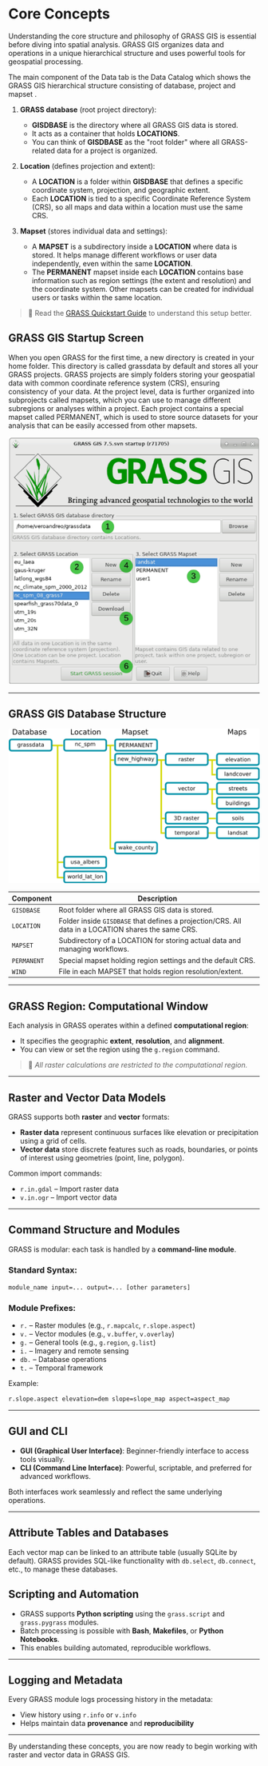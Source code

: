 # Core Concepts
Understanding the core structure and philosophy of GRASS GIS is essential before diving into spatial analysis. GRASS GIS organizes data and operations in a unique hierarchical structure and uses powerful tools for geospatial processing.


The main component of the Data tab is the Data Catalog which shows the GRASS GIS hierarchical structure consisting of database, project and mapset .

1. **GRASS database** (root project directory):

    - **GISDBASE** is the directory where all GRASS GIS data is stored.
    - It acts as a container that holds **LOCATIONS**.
    - You can think of **GISDBASE** as the "root folder" where all GRASS-related data for a project is organized.

2. **Location** (defines projection and extent):
    - A **LOCATION** is a folder within **GISDBASE** that defines a specific coordinate system, projection, and geographic extent.
    - Each **LOCATION** is tied to a specific Coordinate Reference System (CRS), so all maps and data within a location must use the same CRS.

3. **Mapset** (stores individual data and settings):

    - A **MAPSET** is a subdirectory inside a **LOCATION** where data is stored. It helps manage different workflows or user data independently, even within the same **LOCATION**.
    - The **PERMANENT** mapset inside each **LOCATION** contains base information such as region settings (the extent and resolution) and the coordinate system. Other mapsets can be created for individual users or tasks within the same location.


> 📘 Read the [GRASS Quickstart Guide](https://grass.osgeo.org/grass-stable/manuals/helptext.html) to understand this setup better.

## GRASS GIS Startup Screen

When you open GRASS for the first time, a new directory is created in your home folder. This directory is called grassdata by default and stores all your GRASS projects. GRASS projects are simply folders storing your geospatial data with common coordinate reference system (CRS), ensuring consistency of your data. At the project level, data is further organized into subprojects called mapsets, which you can use to manage different subregions or analyses within a project. Each project contains a special mapset called PERMANENT, which is used to store source datasets for your analysis that can be easily accessed from other mapsets.

![GRASS Startup Screen](../assets/images/grass_startup.png)

---

## GRASS GIS Database Structure

![GRASS Location Structure](../assets/images/grass_structure.png)

| Component   | Description |
|-------------|-------------|
| `GISDBASE`  | Root folder where all GRASS GIS data is stored. |
| `LOCATION`  | Folder inside `GISDBASE` that defines a projection/CRS. All data in a LOCATION shares the same CRS. |
| `MAPSET`    | Subdirectory of a LOCATION for storing actual data and managing workflows. |
| `PERMANENT` | Special mapset holding region settings and the default CRS. |
| `WIND`      | File in each MAPSET that holds region resolution/extent. |

---

## GRASS Region: Computational Window

Each analysis in GRASS operates within a defined **computational region**:
- It specifies the geographic **extent**, **resolution**, and **alignment**.
- You can view or set the region using the `g.region` command.

> 📌 *All raster calculations are restricted to the computational region.*

---

## Raster and Vector Data Models

GRASS supports both **raster** and **vector** formats:

- **Raster data** represent continuous surfaces like elevation or precipitation using a grid of cells.
- **Vector data** store discrete features such as roads, boundaries, or points of interest using geometries (point, line, polygon).

Common import commands:

- `r.in.gdal` – Import raster data
- `v.in.ogr` – Import vector data

---

## Command Structure and Modules

GRASS is modular: each task is handled by a **command-line module**.

### Standard Syntax:

```bash
module_name input=... output=... [other parameters]
```

### Module Prefixes:
- `r.` – Raster modules (e.g., `r.mapcalc`, `r.slope.aspect`)
- `v.` – Vector modules (e.g., `v.buffer`, `v.overlay`)
- `g.` – General tools (e.g., `g.region`, `g.list`)
- `i.` – Imagery and remote sensing
- `db.` – Database operations
- `t.` – Temporal framework

Example:
```bash
r.slope.aspect elevation=dem slope=slope_map aspect=aspect_map
```

---

## GUI and CLI

- **GUI (Graphical User Interface)**: Beginner-friendly interface to access tools visually.
- **CLI (Command Line Interface)**: Powerful, scriptable, and preferred for advanced workflows.

Both interfaces work seamlessly and reflect the same underlying operations.

---

## Attribute Tables and Databases

Each vector map can be linked to an attribute table (usually SQLite by default). GRASS provides SQL-like functionality with `db.select`, `db.connect`, etc., to manage these databases.

## Scripting and Automation

- GRASS supports **Python scripting** using the `grass.script` and `grass.pygrass` modules.
- Batch processing is possible with **Bash**, **Makefiles**, or **Python Notebooks**.
- This enables building automated, reproducible workflows.

---
## Logging and Metadata

Every GRASS module logs processing history in the metadata:
- View history using `r.info` or `v.info`
- Helps maintain data **provenance** and **reproducibility**

---

By understanding these concepts, you are now ready to begin working with raster and vector data in GRASS GIS.

